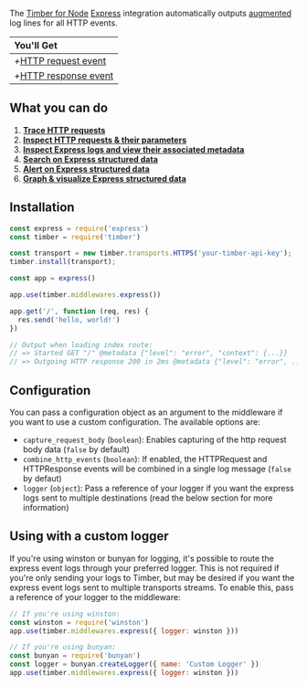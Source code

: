 The [Timber for Node](https://github.com/timberio/timber-node) [Express](http://expressjs.com) integration automatically outputs [augmented](/docs/concepts/structuring-through-augmentation) log lines for all HTTP events.

|You'll Get|
|:------|
|<i>+</i>[HTTP request event](/docs/concepts/log-json-schema/events/http-request-event)|
|<i>+</i>[HTTP response event](/docs/concepts/log-json-schema/events/http-response-event)|


## What you can do

1. [**Trace HTTP requests**](/docs/app/console/trace-http-requests)
2. [**Inspect HTTP requests & their parameters**](/docs/app/console/inspect-http-requests)
3. [**Inspect Express logs and view their associated metadata**](/docs/app/console/view-metadata-and-context)
4. [**Search on Express structured data**](/docs/app/console/searching)
5. [**Alert on Express structured data**](/docs/app/alerts)
6. [**Graph & visualize Express structured data**](/docs/app/graphs)


## Installation

```js
const express = require('express')
const timber = require('timber')

const transport = new timber.transports.HTTPS('your-timber-api-key');
timber.install(transport);

const app = express()

app.use(timber.middlewares.express())

app.get('/', function (req, res) {
  res.send('hello, world!')
})

// Output when loading index route:
// => Started GET "/" @metadata {"level": "error", "context": {...}}
// => Outgoing HTTP response 200 in 2ms @metadata {"level": "error", ... }
```

## Configuration

You can pass a configuration object as an argument to the middleware if you want to use a custom configuration. The available options are:

- `capture_request_body` (`boolean`): Enables capturing of the http request body data (`false` by default)
- `combine_http_events` (`boolean`): If enabled, the HTTPRequest and HTTPResponse events will be combined in a single log message (`false` by defaut)
- `logger` (`object`): Pass a reference of your logger if you want the express logs sent to multiple destinations (read the below section for more information)

## Using with a custom logger

If you're using winston or bunyan for logging, it's possible to route the express event logs through your preferred logger. This is not required if you're only sending your logs to Timber, but may be desired if you want the express event logs sent to multiple transports streams. To enable this, pass a reference of your logger to the middleware:

```js
// If you're using winston:
const winston = require('winston')
app.use(timber.middlewares.express({ logger: winston }))

// If you're using bunyan:
const bunyan = require('bunyan')
const logger = bunyan.createLogger({ name: 'Custom Logger' })
app.use(timber.middlewares.express({ logger: winston }))
```